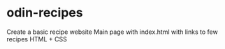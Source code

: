 # odin-recipes
Create a basic recipe website 
Main page with index.html with links to few recipes 
HTML + CSS 
